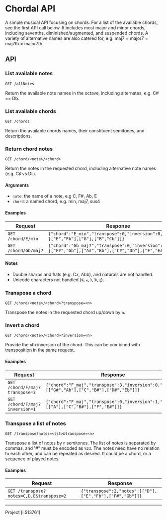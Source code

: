 # Chordal API

A simple musical API focusing on chords. For a list of the available chords, see the first API call below. 
It includes most major and minor chords, including sevenths, diminished/augmented, and suspended chords. 
A variety of alternative names are also catered for, e.g. maj7 = major7 = maj7th = major7th

## API 

### List available notes

`GET /allNotes`

Return the available note names in the octave, including alternates, e.g. C# == Db.

### List available chords

`GET /chords` 

Return the available chords names, their constituent semitones, and descriptions.

### Return chord notes

`GET /chord/<note>/<chord>`

Return the notes in the requested chord, including alternative note names (e.g. C♯ vs D♭).


#### Arguments

* `note`: the name of a note, e.g C, F#, Ab, E
* `chord`: a named chord, e.g. min, maj7, sus4

#### Examples

| Request | Response |
| ------- | -------- |
|`GET /chord/E/min` | `{"chord":"E_min","transpose":0,"inversion":0,"notes":[["E","Fb"],["G"],["B","Cb"]]}`|
|`GET /chord/Gb/maj7` | `{"chord":"Gb_maj7","transpose":0,"inversion":0,"notes":[["F#","Gb"],["A#","Bb"],["C#","Db"],["F","E#"]]}`|

#### Notes

* Double sharps and flats (e.g. Cx, Abb), and naturals are not handled.
* Unicode characters not handled (♯, 𝄪, ♭, 𝄫, ♮).

### Transpose a chord

`GET /chord/<note>/<chord>?transpose=<n>`

Transpose the notes in the requested chord up/down by `n`.

### Invert a chord

`GET /chord/<note>/<chord>?inversion=<n>`

Provide the `n`th inversion of the chord. This can be combined with
transposition in the same request.

#### Examples

| Request | Response |
| ------- | -------- |
|`GET /chord/F/maj?transpose=3` | `{"chord":"F_maj","transpose":3,"inversion":0,"notes":[["G#","Ab"],["C","B#"],["D#","Eb"]]}`|
|`GET /chord/F/maj?inversion=1` | `{"chord":"F_maj","transpose":0,"inversion":1,"notes":[["A"],["C","B#"],["F","E#"]]}`|

### Transpose a list of notes

`GET /transpose?notes=<lst>&transpose=<n>`

Transpose a list of notes by `n` semitones. The list of notes is separated by
commas, and '#" must be encoded as `%23`. The notes need have no relation to
each other, and can be repeated as desired. It could be a chord, or a sequence
of played notes.

#### Examples


| Request | Response |
| ------- | -------- |
|`GET /transpose?notes=C,D,E&transpose=2` | `{"transpose":2,"notes":[["D"],["E","Fb"],["F#","Gb"]]}`|

----

Project [i:513761]
